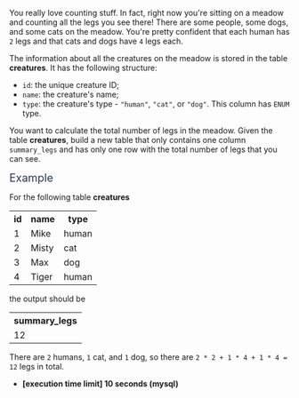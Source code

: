 <p>You really love counting stuff. In fact, right now you're sitting on a meadow and counting all the legs you see there! There are some people, some dogs, and some cats on the meadow. You're pretty confident that each human has <code>2</code> legs and that cats and dogs have <code>4</code> legs each.</p>
<p>The information about all the creatures on the meadow is stored in the table <strong>creatures</strong>. It has the following structure:</p>
<ul>
<li><code>id</code>: the unique creature ID;</li>
<li><code>name</code>: the creature's name;</li>
<li><code>type</code>: the creature's type - <code>"human"</code>, <code>"cat"</code>, or <code>"dog"</code>. This column has <code>ENUM</code> type.</li>
</ul>
<p>You want to calculate the total number of legs in the meadow. Given the table <strong>creatures</strong>, build a new table that only contains one column <code>summary_legs</code> and has only one row with the total number of legs that you can see.</p>
<p><span class="markdown--header" style="color:#2b3b52;font-size:1.4em">Example</span></p>
<p>For the following table <strong>creatures</strong></p>
<table>
  <tr>
    <th>id</th>
    <th>name</th>
    <th>type</th>
  </tr>
  <tr>
    <td>1</td>
    <td>Mike</td>
    <td>human</td>
  </tr>
  <tr>
    <td>2</td>
    <td>Misty</td>
    <td>cat</td>
  </tr>
  <tr>
    <td>3</td>
    <td>Max</td>
    <td>dog</td>
  </tr>
  <tr>
    <td>4</td>
    <td>Tiger</td>
    <td>human</td>
  </tr>
</table>
<p>the output should be</p>
<table>
<tr>
<th>summary_legs</th>
</tr>
<tr>
<td>12</td>
</tr>
</table>
<p>There are <code>2</code> humans, <code>1</code> cat, and <code>1</code> dog, so there are <code>2 * 2 + 1 * 4 + 1 * 4 = 12</code> legs in total.</p>
<ul>
<li><strong>[execution time limit] 10 seconds (mysql)</strong></li>
</ul>
